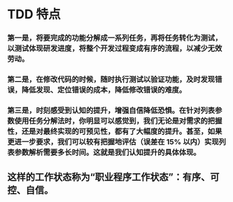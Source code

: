 # TDD 特点

### 第一是，将要完成的功能分解成一系列任务，再将任务转化为测试，以测试体现研发进度，将整个开发过程变成有序的流程，以减少无效劳动。

### 第二是，在修改代码的时候，随时执行测试以验证功能，及时发现错误，降低发现、定位错误的成本，降低修改错误的难度。

### 第三是，时刻感受到认知的提升，增强自信降低恐惧。在针对列表参数使用任务分解法时，你明显可以感觉到，我们无论是对需求的把握性，还是对最终实现的可预见性，都有了大幅度的提升。甚至，如果更进一步要求，我们可以较有把握地评估（误差在 15% 以内）实现列表参数解析需要多长时间。这就是我们认知提升的具体体现。

## 这样的工作状态称为“职业程序工作状态”：有序、可控、自信。